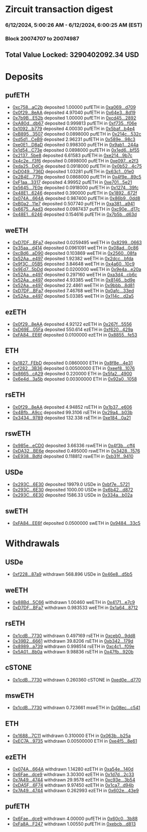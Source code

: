 # Zircuit transaction digest
### 6/12/2024, 5:00:26 AM - 6/12/2024, 6:00:25 AM (EST)
### Block 20074707 to 20074987

## Total Value Locked: 3290402092.34 USD

# Deposits
## pufETH
- [0xc758...aC2b](https://etherscan.io/address/0xc75822995e25EA3bEcE923346e4CEab85C10aC2b) deposited 1.00000 pufETH in [0xa069...d709](https://etherscan.io/tx/0xc75822995e25EA3bEcE923346e4CEab85C10aC2b)
- [0x0f29...8eAA](https://etherscan.io/address/0x0f292D7d445a8D4513943156039B3FDEb65a8eAA) deposited 4.97040 pufETH in [0x64e3...8d19](https://etherscan.io/tx/0x0f292D7d445a8D4513943156039B3FDEb65a8eAA)
- [0x7b9B...E52b](https://etherscan.io/address/0x7b9Bc50078cFA7aE2DED2Fe5cc1e69E1547aE52b) deposited 1.00000 pufETH in [0xcd45...2892](https://etherscan.io/tx/0x7b9Bc50078cFA7aE2DED2Fe5cc1e69E1547aE52b)
- [0xA80d...db67](https://etherscan.io/address/0xA80dc03d08ccaF933b37ba7a453016bfDf1ddb67) deposited 0.999813 pufETH in [0xf735...f06e](https://etherscan.io/tx/0xA80dc03d08ccaF933b37ba7a453016bfDf1ddb67)
- [0x1092...b779](https://etherscan.io/address/0x1092344BD96F351a00D07e75fa4974076342b779) deposited 4.00030 pufETH in [0x5baf...b4e4](https://etherscan.io/tx/0x1092344BD96F351a00D07e75fa4974076342b779)
- [0xB895...3507](https://etherscan.io/address/0xB89570666d45A185dBFFFAad0488827c680E3507) deposited 0.0898000 pufETH in [0x214c...532c](https://etherscan.io/tx/0xB89570666d45A185dBFFFAad0488827c680E3507)
- [0xd5d1...CeB9](https://etherscan.io/address/0xd5d1ddFb5825cBf9B78231335d1b4b5BE182CeB9) deposited 2.96231 pufETH in [0x589e...98c3](https://etherscan.io/tx/0xd5d1ddFb5825cBf9B78231335d1b4b5BE182CeB9)
- [0xe0E1...D8aD](https://etherscan.io/address/0xe0E171BB36B3db421a23e9df3359d6cEe111D8aD) deposited 0.998300 pufETH in [0x9ab1...244a](https://etherscan.io/tx/0xe0E171BB36B3db421a23e9df3359d6cEe111D8aD)
- [0x1d54...C73e](https://etherscan.io/address/0x1d5438a1202Cf78e40f39387D7AE75541175C73e) deposited 0.0898000 pufETH in [0x1ed6...bf55](https://etherscan.io/tx/0x1d5438a1202Cf78e40f39387D7AE75541175C73e)
- [0x2137...5be8](https://etherscan.io/address/0x2137fB5073C37f19C0fbD4B92D23E97D83575be8) deposited 6.61583 pufETH in [0xe214...9b7c](https://etherscan.io/tx/0x2137fB5073C37f19C0fbD4B92D23E97D83575be8)
- [0x4c2e...f3f6](https://etherscan.io/address/0x4c2e18314335A92189a55d85ce23b30b8Aeef3f6) deposited 0.0898000 pufETH in [0xe097...e2f3](https://etherscan.io/tx/0x4c2e18314335A92189a55d85ce23b30b8Aeef3f6)
- [0xda25...DdCe](https://etherscan.io/address/0xda257ED0fB14a959eA47766665EE6184aB2CDdCe) deposited 0.0918000 pufETH in [0x0b52...4c75](https://etherscan.io/tx/0xda257ED0fB14a959eA47766665EE6184aB2CDdCe)
- [0xD049...736D](https://etherscan.io/address/0xD049b0B8c48814348d6e788Eaab3Fa0cdD6a736D) deposited 1.03281 pufETH in [0x63c1...01e0](https://etherscan.io/tx/0xD049b0B8c48814348d6e788Eaab3Fa0cdD6a736D)
- [0x2B4E...779e](https://etherscan.io/address/0x2B4Ea93Dc589FB5Be4e0B9339b39Dff37Fc1779e) deposited 0.0868000 pufETH in [0x4f9e...89c5](https://etherscan.io/tx/0x2B4Ea93Dc589FB5Be4e0B9339b39Dff37Fc1779e)
- [0xF1aa...3317](https://etherscan.io/address/0xF1aadc1845456d934C7DC789BbcdE51Bb1AA3317) deposited 4.99952 pufETH in [0xe701...5e21](https://etherscan.io/tx/0xF1aadc1845456d934C7DC789BbcdE51Bb1AA3317)
- [0x5645...7E0e](https://etherscan.io/address/0x564511F9099CE7B560939D02B003486B2a0B7E0e) deposited 0.0918000 pufETH in [0x1274...39fc](https://etherscan.io/tx/0x564511F9099CE7B560939D02B003486B2a0B7E0e)
- [0x48E1...6246](https://etherscan.io/address/0x48E1EA87A9c716FD8E2a62fE86e339E6f2356246) deposited 0.390000 pufETH in [0x1892...672f](https://etherscan.io/tx/0x48E1EA87A9c716FD8E2a62fE86e339E6f2356246)
- [0x074A...664A](https://etherscan.io/address/0x074AD9Ec101d680d480BF70841124D32d8b2664A) deposited 0.987400 pufETH in [0x86b9...0dd8](https://etherscan.io/tx/0x074AD9Ec101d680d480BF70841124D32d8b2664A)
- [0xB0a2...11e7](https://etherscan.io/address/0xB0a25db13A2D4ed43956Fc9Ed6d875E0fE4211e7) deposited 0.507740 pufETH in [0xa381...a941](https://etherscan.io/tx/0xB0a25db13A2D4ed43956Fc9Ed6d875E0fE4211e7)
- [0x6675...Aad3](https://etherscan.io/address/0x66755D560e4447C7D2a50AcBB119d4896B6eAad3) deposited 0.0987437 pufETH in [0xc90e...d17c](https://etherscan.io/tx/0x66755D560e4447C7D2a50AcBB119d4896B6eAad3)
- [0x48E1...6246](https://etherscan.io/address/0x48E1EA87A9c716FD8E2a62fE86e339E6f2356246) deposited 0.154616 pufETH in [0x7b5b...d63d](https://etherscan.io/tx/0x48E1EA87A9c716FD8E2a62fE86e339E6f2356246)
## weETH
- [0xD7DF...BFa7](https://etherscan.io/address/0xD7DF7E085214743530afF339aFC420c7c720BFa7) deposited 0.0259495 weETH in [0x8299...0663](https://etherscan.io/tx/0xD7DF7E085214743530afF339aFC420c7c720BFa7)
- [0x35aa...d414](https://etherscan.io/address/0x35aadd09b28C1b77DD4C87a7EA13a3c4bd14d414) deposited 0.0961091 weETH in [0x08ad...0c86](https://etherscan.io/tx/0x35aadd09b28C1b77DD4C87a7EA13a3c4bd14d414)
- [0xcBd6...aD90](https://etherscan.io/address/0xcBd6B592d25254AfDac88cF9d2fFC5a81564aD90) deposited 0.103869 weETH in [0x2560...08fa](https://etherscan.io/tx/0xcBd6B592d25254AfDac88cF9d2fFC5a81564aD90)
- [0x52Aa...e497](https://etherscan.io/address/0x52Aa899454998Be5b000Ad077a46Bbe360F4e497) deposited 1.92382 weETH in [0x2dcc...bfda](https://etherscan.io/tx/0x52Aa899454998Be5b000Ad077a46Bbe360F4e497)
- [0x9f3C...05B5](https://etherscan.io/address/0x9f3Cb8E0c7096233b4a50Bc059abAC8ED7ee05B5) deposited 3.84648 weETH in [0x4a60...10c9](https://etherscan.io/tx/0x9f3Cb8E0c7096233b4a50Bc059abAC8ED7ee05B5)
- [0x9Ed7...5bDd](https://etherscan.io/address/0x9Ed713f08a834116109803e9b13fB16f2D965bDd) deposited 0.0200000 weETH in [0x9e4a...e20a](https://etherscan.io/tx/0x9Ed713f08a834116109803e9b13fB16f2D965bDd)
- [0x52Aa...e497](https://etherscan.io/address/0x52Aa899454998Be5b000Ad077a46Bbe360F4e497) deposited 0.297160 weETH in [0xa3d4...cb6c](https://etherscan.io/tx/0x52Aa899454998Be5b000Ad077a46Bbe360F4e497)
- [0x52Aa...e497](https://etherscan.io/address/0x52Aa899454998Be5b000Ad077a46Bbe360F4e497) deposited 4.93385 weETH in [0x8146...bd9e](https://etherscan.io/tx/0x52Aa899454998Be5b000Ad077a46Bbe360F4e497)
- [0x52Aa...e497](https://etherscan.io/address/0x52Aa899454998Be5b000Ad077a46Bbe360F4e497) deposited 22.4861 weETH in [0x9bbb...8d81](https://etherscan.io/tx/0x52Aa899454998Be5b000Ad077a46Bbe360F4e497)
- [0xD7DF...BFa7](https://etherscan.io/address/0xD7DF7E085214743530afF339aFC420c7c720BFa7) deposited 7.46768 weETH in [0x0afc...33ed](https://etherscan.io/tx/0xD7DF7E085214743530afF339aFC420c7c720BFa7)
- [0x52Aa...e497](https://etherscan.io/address/0x52Aa899454998Be5b000Ad077a46Bbe360F4e497) deposited 5.03385 weETH in [0x114c...d2a5](https://etherscan.io/tx/0x52Aa899454998Be5b000Ad077a46Bbe360F4e497)
## ezETH
- [0x0f29...8eAA](https://etherscan.io/address/0x0f292D7d445a8D4513943156039B3FDEb65a8eAA) deposited 4.92122 ezETH in [0x267f...5556](https://etherscan.io/tx/0x0f292D7d445a8D4513943156039B3FDEb65a8eAA)
- [0xD69E...05Fa](https://etherscan.io/address/0xD69E983bB94d2087fF41030cB32b1333Bf5b05Fa) deposited 550.614 ezETH in [0xf620...429a](https://etherscan.io/tx/0xD69E983bB94d2087fF41030cB32b1333Bf5b05Fa)
- [0xFA84...EE6f](https://etherscan.io/address/0xFA840B8Fe24c13eeD43D029610c28f3773abEE6f) deposited 0.0100000 ezETH in [0x8855...fe53](https://etherscan.io/tx/0xFA840B8Fe24c13eeD43D029610c28f3773abEE6f)
## ETH
- [0x1827...FEbD](https://etherscan.io/address/0x18277669C9843156c3910549672000a5102dFEbD) deposited 0.0860000 ETH in [0x8f8e...4e31](https://etherscan.io/tx/0x18277669C9843156c3910549672000a5102dFEbD)
- [0xf282...3B36](https://etherscan.io/address/0xf282624E01C0471efc37d31Abe66145071C43B36) deposited 0.00500000 ETH in [0xeef8...1076](https://etherscan.io/tx/0xf282624E01C0471efc37d31Abe66145071C43B36)
- [0x8665...cA29](https://etherscan.io/address/0x86658dBfAbb5Fa16Fd84a892679a03a1100bcA29) deposited 0.220000 ETH in [0x5fa2...4900](https://etherscan.io/tx/0x86658dBfAbb5Fa16Fd84a892679a03a1100bcA29)
- [0x6e4d...3a5b](https://etherscan.io/address/0x6e4d867B0b9DA23D0b15e28D1DdC8f382e9e3a5b) deposited 0.00300000 ETH in [0x92a0...1058](https://etherscan.io/tx/0x6e4d867B0b9DA23D0b15e28D1DdC8f382e9e3a5b)
## rsETH
- [0x0f29...8eAA](https://etherscan.io/address/0x0f292D7d445a8D4513943156039B3FDEb65a8eAA) deposited 4.94852 rsETH in [0x1b37...e606](https://etherscan.io/tx/0x0f292D7d445a8D4513943156039B3FDEb65a8eAA)
- [0x4Bfb...A9cc](https://etherscan.io/address/0x4Bfb1B4f92734d7d6cB4a9694c7e1540a482A9cc) deposited 99.3106 rsETH in [0x29a4...b03b](https://etherscan.io/tx/0x4Bfb1B4f92734d7d6cB4a9694c7e1540a482A9cc)
- [0x3434...9789](https://etherscan.io/address/0x34349c5569e7B846c3558961552D2202760A9789) deposited 132.338 rsETH in [0xe184...0a21](https://etherscan.io/tx/0x34349c5569e7B846c3558961552D2202760A9789)
## rswETH
- [0x985e...eCD0](https://etherscan.io/address/0x985eCf0C780C5cc5F29F721367A83Ce032A3eCD0) deposited 3.66336 rswETH in [0x4f3b...cff4](https://etherscan.io/tx/0x985eCf0C780C5cc5F29F721367A83Ce032A3eCD0)
- [0xDA32...BE6e](https://etherscan.io/address/0xDA321601d8495AD7694Af0676F832676c7FDBE6e) deposited 0.495000 rswETH in [0x3428...1576](https://etherscan.io/tx/0xDA321601d8495AD7694Af0676F832676c7FDBE6e)
- [0xE938...Bdfd](https://etherscan.io/address/0xE93846329617EB53D68D15c395d608bf9c39Bdfd) deposited 0.118812 rswETH in [0xb31f...9410](https://etherscan.io/tx/0xE93846329617EB53D68D15c395d608bf9c39Bdfd)
## USDe
- [0x293C...6E30](https://etherscan.io/address/0x293C6937D8D82e05B01335F7B33FBA0c8e256E30) deposited 19979.0 USDe in [0xbf7e...5721](https://etherscan.io/tx/0x293C6937D8D82e05B01335F7B33FBA0c8e256E30)
- [0x293C...6E30](https://etherscan.io/address/0x293C6937D8D82e05B01335F7B33FBA0c8e256E30) deposited 1000.00 USDe in [0x6b42...d872](https://etherscan.io/tx/0x293C6937D8D82e05B01335F7B33FBA0c8e256E30)
- [0x293C...6E30](https://etherscan.io/address/0x293C6937D8D82e05B01335F7B33FBA0c8e256E30) deposited 1586.33 USDe in [0x334a...b02a](https://etherscan.io/tx/0x293C6937D8D82e05B01335F7B33FBA0c8e256E30)
## swETH
- [0xFA84...EE6f](https://etherscan.io/address/0xFA840B8Fe24c13eeD43D029610c28f3773abEE6f) deposited 0.0500000 swETH in [0x9484...33c5](https://etherscan.io/tx/0xFA840B8Fe24c13eeD43D029610c28f3773abEE6f)
# Withdrawals
## USDe
- [0xf228...87a9](https://etherscan.io/address/0xf228183ddE65B6A36f5382693636c2ddAADb87a9) withdrawn 568.896 USDe in [0x46e8...d5b5](https://etherscan.io/tx/0xf228183ddE65B6A36f5382693636c2ddAADb87a9)
## weETH
- [0x88Bd...5C66](https://etherscan.io/address/0x88Bd2f50D16A814Dc174D746419e5CA3202a5C66) withdrawn 1.00460 weETH in [0x4171...e7c9](https://etherscan.io/tx/0x88Bd2f50D16A814Dc174D746419e5CA3202a5C66)
- [0xD7DF...BFa7](https://etherscan.io/address/0xD7DF7E085214743530afF339aFC420c7c720BFa7) withdrawn 0.983533 weETH in [0x1a64...8712](https://etherscan.io/tx/0xD7DF7E085214743530afF339aFC420c7c720BFa7)
## rsETH
- [0x1cdB...7730](https://etherscan.io/address/0x1cdBFb269eeE174053ff9aF72DC0f4273bBA7730) withdrawn 0.497169 rsETH in [0xceb0...9dd8](https://etherscan.io/tx/0x1cdBFb269eeE174053ff9aF72DC0f4273bBA7730)
- [0x39B2...6661](https://etherscan.io/address/0x39B20B0927B0Df8f3674164D9d2aF97cD48f6661) withdrawn 39.8206 rsETH in [0xb342...179d](https://etherscan.io/tx/0x39B20B0927B0Df8f3674164D9d2aF97cD48f6661)
- [0x8989...a739](https://etherscan.io/address/0x89897D983F7D6F69975598479A81fae7A951a739) withdrawn 0.998514 rsETH in [0xc4c1...f09e](https://etherscan.io/tx/0x89897D983F7D6F69975598479A81fae7A951a739)
- [0x5A01...8b0a](https://etherscan.io/address/0x5A012C0942E7f250c877696B552325C4BC3D8b0a) withdrawn 9.98836 rsETH in [0x47fb...920b](https://etherscan.io/tx/0x5A012C0942E7f250c877696B552325C4BC3D8b0a)
## cSTONE
- [0x1cdB...7730](https://etherscan.io/address/0x1cdBFb269eeE174053ff9aF72DC0f4273bBA7730) withdrawn 0.260360 cSTONE in [0xed0e...d770](https://etherscan.io/tx/0x1cdBFb269eeE174053ff9aF72DC0f4273bBA7730)
## mswETH
- [0x1cdB...7730](https://etherscan.io/address/0x1cdBFb269eeE174053ff9aF72DC0f4273bBA7730) withdrawn 0.723661 mswETH in [0x08ec...c541](https://etherscan.io/tx/0x1cdBFb269eeE174053ff9aF72DC0f4273bBA7730)
## ETH
- [0x1688...7C11](https://etherscan.io/address/0x168825F7Bf57732af40825bC305B45918Cc47C11) withdrawn 0.310000 ETH in [0x063b...b25a](https://etherscan.io/tx/0x168825F7Bf57732af40825bC305B45918Cc47C11)
- [0xEC7A...9735](https://etherscan.io/address/0xEC7AF233B61dd8327c0Ff85C14D681b39Ff49735) withdrawn 0.00500000 ETH in [0xe4f5...8e61](https://etherscan.io/tx/0xEC7AF233B61dd8327c0Ff85C14D681b39Ff49735)
## ezETH
- [0x074A...664A](https://etherscan.io/address/0x074AD9Ec101d680d480BF70841124D32d8b2664A) withdrawn 1.14280 ezETH in [0xa54e...140d](https://etherscan.io/tx/0x074AD9Ec101d680d480BF70841124D32d8b2664A)
- [0x6Fae...dce9](https://etherscan.io/address/0x6Fae86071A913D66BbC3B10857581370D653dce9) withdrawn 3.30300 ezETH in [0x1d7d...2c33](https://etherscan.io/tx/0x6Fae86071A913D66BbC3B10857581370D653dce9)
- [0x7A49...4744](https://etherscan.io/address/0x7A493Be5c2ce014cD049Bf178a1ac0Db1B434744) withdrawn 29.9578 ezETH in [0xc93e...3b54](https://etherscan.io/tx/0x7A493Be5c2ce014cD049Bf178a1ac0Db1B434744)
- [0xDA5F...6F74](https://etherscan.io/address/0xDA5F9c743E57368be0E9b0065f3b0288B1426F74) withdrawn 9.97450 ezETH in [0x1ca7...d94b](https://etherscan.io/tx/0xDA5F9c743E57368be0E9b0065f3b0288B1426F74)
- [0x7A49...4744](https://etherscan.io/address/0x7A493Be5c2ce014cD049Bf178a1ac0Db1B434744) withdrawn 0.262993 ezETH in [0x602e...43e9](https://etherscan.io/tx/0x7A493Be5c2ce014cD049Bf178a1ac0Db1B434744)
## pufETH
- [0x6Fae...dce9](https://etherscan.io/address/0x6Fae86071A913D66BbC3B10857581370D653dce9) withdrawn 4.00000 pufETH in [0x60c0...3b88](https://etherscan.io/tx/0x6Fae86071A913D66BbC3B10857581370D653dce9)
- [0xFa8A...F247](https://etherscan.io/address/0xFa8Ac2DA132FB1e185038D1c649fdD13e24bF247) withdrawn 1.00550 pufETH in [0xebcb...d813](https://etherscan.io/tx/0xFa8Ac2DA132FB1e185038D1c649fdD13e24bF247)
